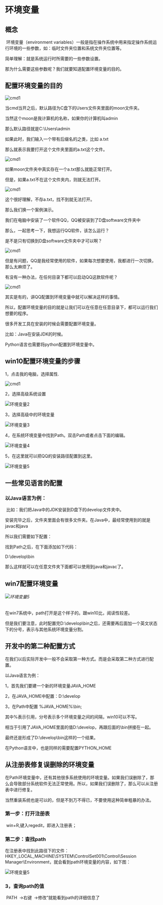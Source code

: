 # 环境变量

## 概念

​	环境变量（environment variables）一般是指在操作系统中用来指定操作系统运行环境的一些参数，如：临时文件夹位置和系统文件夹位置等。 	

简单理解：就是系统运行时所需要的一些参数设置。

那为什么需要这些参数呢？我们就要知道配置环境变量的目的。

## 配置环境变量的目的

![cmd1](..\img\cmd1.png)

当cmd当开之后，默认路径为C盘下的Users文件夹里面的moon文件夹。

当然这个moon是我计算机的名称，如果你的计算机叫admin

那么默认路径就是C:\Users\admin

如果此时，我们输入一个带有后缀名的之类，比如 a.txt

那么就表示我要打开这个文件夹里面的a.txt这个文件。

![cmd1](..\img\cmd2.png)

如果moon文件夹中真实存在一个a.txt那么就能正常打开。

但是，如果a.txt不在这个文件夹内，则就无法打开。

![cmd1](..\img\cmd3.png)

这个很好理解，不存a.txt，找不到就无法打开。

那么我们换一个案例演示。

我们在电脑中安装了一个软件QQ，QQ被安装到了D盘software文件夹中

那么，一起思考一下，我想运行QQ软件，该怎么运行？

是不是只有切换到D盘software文件夹中才可以啊？

![cmd1](..\img\cmd5.png)

但是有问题，QQ是我经常使用的软件，如果每次想要使用，我都进行一次切换，那么太麻烦了。

有没有一种办法，在任何目录下都可以启动QQ这款软件呢？

![cmd1](..\img\cmd4.png)

其实是有的，讲QQ配置到环境变量中就可以解决这样的事情。

所以，配置环境变量的目的就是让我们可以在任意在任意目录下，都可以运行我们想要的程序。

很多开发工具在安装的时候会需要配置环境变量。

比如：Java在安装JDK的时候。

Python语言也需要将python配置到环境变量中。

## win10配置环境变量的步骤

1，点击我的电脑，选择属性.

![cmd1](..\img\环境变量1.png)

2，选择高级系统设置

![环境变量2](..\img\环境变量2.png)

3，选择高级中的环境变量

![环境变量3](..\img\环境变量3.png)

4，在系统环境变量中找到Path。双击Path或者点击下面的编辑。

![环境变量4](..\img\环境变量4.png)

5，在这里就可以把QQ的安装路径配置到这里。

![环境变量5](..\img\环境变量5.png)

## 一些常见语言的配置

### 以Java语言为例：

​	比如：我们把Java中的JDK安装到D盘下的develop文件夹中。

安装完毕之后，文件夹里面会有很多文件夹。在Java中，最经常使用到的就是javac和java

所以我们需要如下配置：

找到Path之后，在下面添加如下代码：

D:\develop\bin

那么这样就可以在任意文件夹下面都可以使用到java和javac了。

## win7配置环境变量

###### ![环境变量5](..\img\环境变量6.png)

在win7系统中，path打开是这个样子的。跟win10比，阅读性较差。

但是我们要注意，此时配置完D:\develop\bin之后，还需要再后面加一个英文状态下的分号，表示与其他系统环境变量分割。

## 开发中的第二种配置方式

​	在我们以后实际开发中一般不会采取第一种方式。而是会采取第二种方式进行配置。

以Java语言为例：

1，首先我们要建一个新的环境变量JAVA_HOME

2，在JAVA_HOME中配置：D:\develop

3，在Path中配置 %JAVA_HOME%\bin;

其中%表示引用，分号表示多个环境变量之间的间隔，win10可以不写。

相当于引用了JAVA_HOME里面的值D:\develop，再跟后面的\bin拼接在一起。

最终还是形成了D:\develop\bin这样的一个结果。

在Python语言中，也是同样的需要配置PYTHON_HOME

## 从注册表修复误删除的环境变量

​	在Path环境变量中，还有其他很多系统使用的环境变量。如果我们误删除了，那么会导致部分系统软件无法正常使用。所以，如果我们误删除了，那么可以从注册表中进行修复。

当然重装系统也是可以的，但是不到万不得已，不要使用这种简单粗暴的办法。

### 第一步：打开注册表

​	win+R,键入regedit，即进入注册表；

### 第二步：查找path

​	在注册表中找到此路径下的文件：HKEY_LOCAL_MACHINE\SYSTEM\ControlSet001\Control\Session Manager\Environment，就会看到path环境变量的内容，如下图： 

![环境变量5](..\img\环境变量7.png)



### 3，查询path的值

​	PATH ->右键 ->修改”就能看到path的详细信息了









































